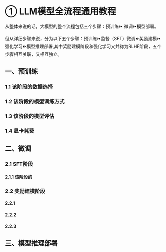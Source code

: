 # ①  LLM模型全流程通用教程

从整体来说的话，大模型的整个流程包括三个步骤：预训练⏩
微调⏩模型部署。

但从详细步骤来说，分为以下五个步骤：预训练⏩监督（SFT）微调⏩奖励建模⏩强化学习⏩模型推理部署,其中奖励建模阶段和强化学习又并称为RLHF阶段，五个步骤相互关联，又相互独立。

## 一、预训练

### 1.1 该阶段的数据选择

### 1.2 该阶段的模型训练方式

### 1.3 该阶段的模型评估

### 1.4 显卡耗费

## 二、微调

### 2.1 SFT阶段

#### 2.1.1 该阶段的

### 2.2 奖励建模阶段

#### 2.2.1

#### 2.2.2

#### 2.2.3


## 三、模型推理部署









